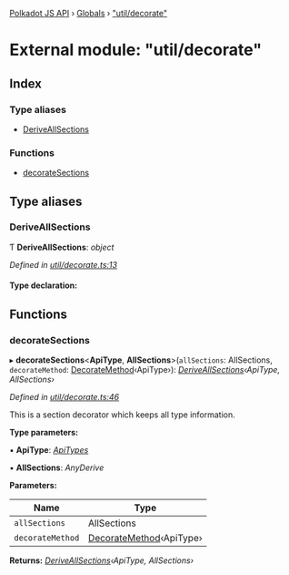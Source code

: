 [Polkadot JS API](../README.md) › [Globals](../globals.md) › ["util/decorate"](_util_decorate_.md)

# External module: "util/decorate"

## Index

### Type aliases

* [DeriveAllSections](_util_decorate_.md#deriveallsections)

### Functions

* [decorateSections](_util_decorate_.md#decoratesections)

## Type aliases

###  DeriveAllSections

Ƭ **DeriveAllSections**: *object*

*Defined in [util/decorate.ts:13](https://github.com/polkadot-js/api/blob/2875fdf2cf/packages/api/src/util/decorate.ts#L13)*

#### Type declaration:

## Functions

###  decorateSections

▸ **decorateSections**<**ApiType**, **AllSections**>(`allSections`: AllSections, `decorateMethod`: [DecorateMethod](_types_.md#decoratemethod)‹ApiType›): *[DeriveAllSections](_util_decorate_.md#deriveallsections)‹ApiType, AllSections›*

*Defined in [util/decorate.ts:46](https://github.com/polkadot-js/api/blob/2875fdf2cf/packages/api/src/util/decorate.ts#L46)*

This is a section decorator which keeps all type information.

**Type parameters:**

▪ **ApiType**: *[ApiTypes](_types_.md#apitypes)*

▪ **AllSections**: *AnyDerive*

**Parameters:**

Name | Type |
------ | ------ |
`allSections` | AllSections |
`decorateMethod` | [DecorateMethod](_types_.md#decoratemethod)‹ApiType› |

**Returns:** *[DeriveAllSections](_util_decorate_.md#deriveallsections)‹ApiType, AllSections›*
